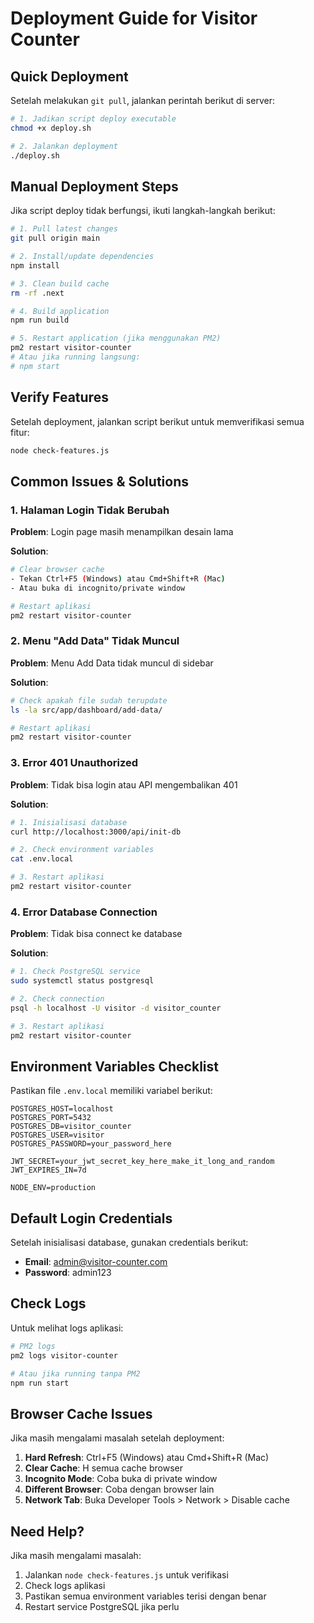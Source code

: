 # Deployment Guide for Visitor Counter

## Quick Deployment

Setelah melakukan `git pull`, jalankan perintah berikut di server:

```bash
# 1. Jadikan script deploy executable
chmod +x deploy.sh

# 2. Jalankan deployment
./deploy.sh
```

## Manual Deployment Steps

Jika script deploy tidak berfungsi, ikuti langkah-langkah berikut:

```bash
# 1. Pull latest changes
git pull origin main

# 2. Install/update dependencies
npm install

# 3. Clean build cache
rm -rf .next

# 4. Build application
npm run build

# 5. Restart application (jika menggunakan PM2)
pm2 restart visitor-counter
# Atau jika running langsung:
# npm start
```

## Verify Features

Setelah deployment, jalankan script berikut untuk memverifikasi semua fitur:

```bash
node check-features.js
```

## Common Issues & Solutions

### 1. Halaman Login Tidak Berubah

**Problem**: Login page masih menampilkan desain lama

**Solution**:
```bash
# Clear browser cache
- Tekan Ctrl+F5 (Windows) atau Cmd+Shift+R (Mac)
- Atau buka di incognito/private window

# Restart aplikasi
pm2 restart visitor-counter
```

### 2. Menu "Add Data" Tidak Muncul

**Problem**: Menu Add Data tidak muncul di sidebar

**Solution**:
```bash
# Check apakah file sudah terupdate
ls -la src/app/dashboard/add-data/

# Restart aplikasi
pm2 restart visitor-counter
```

### 3. Error 401 Unauthorized

**Problem**: Tidak bisa login atau API mengembalikan 401

**Solution**:
```bash
# 1. Inisialisasi database
curl http://localhost:3000/api/init-db

# 2. Check environment variables
cat .env.local

# 3. Restart aplikasi
pm2 restart visitor-counter
```

### 4. Error Database Connection

**Problem**: Tidak bisa connect ke database

**Solution**:
```bash
# 1. Check PostgreSQL service
sudo systemctl status postgresql

# 2. Check connection
psql -h localhost -U visitor -d visitor_counter

# 3. Restart aplikasi
pm2 restart visitor-counter
```

## Environment Variables Checklist

Pastikan file `.env.local` memiliki variabel berikut:

```env
POSTGRES_HOST=localhost
POSTGRES_PORT=5432
POSTGRES_DB=visitor_counter
POSTGRES_USER=visitor
POSTGRES_PASSWORD=your_password_here

JWT_SECRET=your_jwt_secret_key_here_make_it_long_and_random
JWT_EXPIRES_IN=7d

NODE_ENV=production
```

## Default Login Credentials

Setelah inisialisasi database, gunakan credentials berikut:

- **Email**: admin@visitor-counter.com
- **Password**: admin123

## Check Logs

Untuk melihat logs aplikasi:

```bash
# PM2 logs
pm2 logs visitor-counter

# Atau jika running tanpa PM2
npm run start
```

## Browser Cache Issues

Jika masih mengalami masalah setelah deployment:

1. **Hard Refresh**: Ctrl+F5 (Windows) atau Cmd+Shift+R (Mac)
2. **Clear Cache**: H semua cache browser
3. **Incognito Mode**: Coba buka di private window
4. **Different Browser**: Coba dengan browser lain
5. **Network Tab**: Buka Developer Tools > Network > Disable cache

## Need Help?

Jika masih mengalami masalah:

1. Jalankan `node check-features.js` untuk verifikasi
2. Check logs aplikasi
3. Pastikan semua environment variables terisi dengan benar
4. Restart service PostgreSQL jika perlu